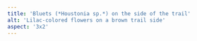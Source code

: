 ```yaml
---
title: 'Bluets (*Houstonia sp.*) on the side of the trail'
alt: 'Lilac-colored flowers on a brown trail side'
aspect: '3x2'
---
```


